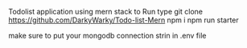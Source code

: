 Todolist application using mern stack 
to Run type 
git clone https://github.com/DarkyWarky/Todo-list-Mern
npm i
npm run starter 


make sure to put your mongodb connection strin in .env file 
